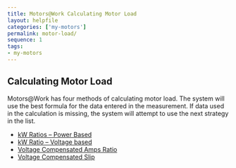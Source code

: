 ```yaml
---
title: Motors@Work Calculating Motor Load
layout: helpfile
categories: ['my-motors']
permalink: motor-load/
sequence: 1
tags:
- my-motors
---
```

## Calculating Motor Load

Motors@Work has four methods of calculating motor load.  The system will use the best
formula for the data entered in the measurement.  If data used in the calculation is
missing, the system will attempt to use the next strategy in the list.

- [kW Ratios – Power Based](/kw-ratio-power-based)
- [kW Ratio – Voltage based](/kw-ratio-voltage-based)
- [Voltage Compensated Amps Ratio](/voltage-compensated-amps-ratio)
- [Voltage Compensated Slip](/voltage-compensated-slip)
